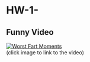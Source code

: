 # HW-1-

## Funny Video
[![Worst Fart Moments](https://i.ytimg.com/vi/YIK4OX490_4/hqdefault.jpg)](https://www.youtube.com/shorts/YIK4OX490_4)
<br />(click image to link to the video)
